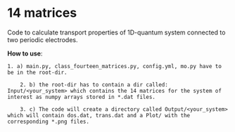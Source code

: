 # 14 matrices

Code to calculate transport properties of 1D-quantum system connected to two periodic electrodes.

**How to use**: 

	1. a) main.py, class_fourteen_matrices.py, config.yml, mo.py have to be in the root-dir.

        2. b) the root-dir has to contain a dir called: Input/<your_system> which contains the 14 matrices for the system of interest as numpy arrays stored in *.dat files.

        3. c) The code will create a directory called Output/<your_system> which will contain dos.dat, trans.dat and a Plot/ with the corresponding *.png files.

